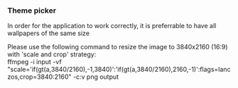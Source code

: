 ### Theme picker

In order for the application to work correctly, it is preferrable to have all wallpapers of the same size

Please use the following command to resize the image to 3840x2160 (16:9) with 'scale and crop' strategy:  
ffmpeg -i input -vf "scale='if(gt(a,3840/2160),-1,3840)':'if(gt(a,3840/2160),2160,-1)':flags=lanczos,crop=3840:2160" -c:v png output

